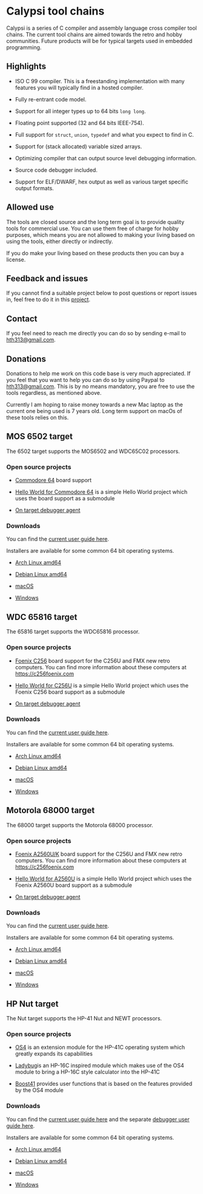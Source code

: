 # Calypsi tool chains

Calypsi is a series of C compiler and assembly language cross compiler
tool chains. The current tool chains are aimed towards the
retro and hobby communities. Future products will be for typical
targets used in embedded programming.

## Highlights

* ISO C 99 compiler. This is a freestanding
  implementation with many features you will typically find in a
  hosted compiler.

* Fully re-entrant code model.

* Support for all integer types up to 64 bits `long long`.

* Floating point supported (32 and 64 bits IEEE-754).

* Full support for `struct`, `union`, `typedef` and what you
  expect to find in C.

* Support for (stack allocated) variable sized arrays.

* Optimizing compiler that can output source level debugging
  information.

* Source code debugger included.

* Support for ELF/DWARF, hex output as well as various target specific
  output formats.

## Allowed use

The tools are closed source and the long term goal is to provide
quality tools for commercial use. You can use them free of charge for
hobby purposes, which means you are not allowed to making your living
based on using the tools, either directly or indirectly.

If you do make your living based on these products then you can buy a
license.

## Feedback and issues

If you cannot find a suitable project below to post questions or
report issues in, feel free to do it in this
[project](https://github.com/hth313/Calypsi-tool-chains).

## Contact

If you feel need to reach me directly you can do so by sending
e-mail to hth313@gmail.com.

## Donations

Donations to help me work on this code base is very much appreciated.
If you feel that you want to help you can do so by using Paypal to
hth313@gmail.com. This is by no means mandatory, you are free to use
the tools regardless, as mentioned above.

Currently I am hoping to raise money towards a new Mac laptop as the
current one being used is 7 years old. Long term support on macOs of
these tools relies on this.

## MOS 6502 target

The 6502 target supports the MOS6502 and WDC65C02 processors.

### Open source projects

* [Commodore 64](https://github.com/hth313/Calypsi-6502-Commodore) board support

* [Hello World for Commodore 64](https://github.com/hth313/Calypsi-6502-hello-world)
  is a simple Hello World project which uses the board support as a submodule

* [On target debugger agent](https://github.com/hth313/Calypsi-remote-debug)

### Downloads

You can find the [current user guide here](https://tinyurl.com/28wpxn88).

Installers are available for some common 64 bit operating systems.

* [Arch Linux amd64](https://tinyurl.com/2xesvt5p)

* [Debian Linux amd64](https://tinyurl.com/e2auuf8f)

* [macOS](https://tinyurl.com/am72pz5j)

* [Windows](https://tinyurl.com/jjt2ysjx)


## WDC 65816 target

The 65816 target supports the WDC65816 processor.

### Open source projects

* [Foenix C256](https://github.com/hth313/Calypsi-65816-Foenix) board support
  for the C256U and FMX new retro computers. You can find more information
  about these computers at https://c256foenix.com

* [Hello World for C256U](https://github.com/hth313/Calypsi-65816-hello-world)
  is a simple Hello World project which uses the Foenix C256 board
  support as a submodule

* [On target debugger agent](https://github.com/hth313/Calypsi-remote-debug)

### Downloads

You can find the [current user guide here](https://tinyurl.com/5n98f4r2).

Installers are available for some common 64 bit operating systems.

* [Arch Linux amd64](https://tinyurl.com/5n88wfn6)

* [Debian Linux amd64](https://tinyurl.com/2p8av29n)

* [macOS](https://tinyurl.com/mwt3dxzc)

* [Windows](https://tinyurl.com/2p98hnum)

## Motorola 68000 target

The 68000 target supports the Motorola 68000 processor.

### Open source projects

* [Foenix A2560U/K](https://github.com/hth313/Calypsi-m68k-Foenix) board support
  for the C256U and FMX new retro computers. You can find more information
  about these computers at https://c256foenix.com

* [Hello World for A2560U](https://github.com/hth313/Calypsi-m68k-hello-world)
  is a simple Hello World project which uses the Foenix A2560U board
  support as a submodule

* [On target debugger agent](https://github.com/hth313/Calypsi-remote-debug)

### Downloads

You can find the [current user guide here](https://tinyurl.com/bde4uspb).

Installers are available for some common 64 bit operating systems.

* [Arch Linux amd64](https://tinyurl.com/b3ear55p)

* [Debian Linux amd64](https://tinyurl.com/yrrrrp3f)

* [macOS](https://tinyurl.com/3v9jjktc)

* [Windows](https://tinyurl.com/3kfbxx5v)

## HP Nut target

The Nut target supports the HP-41 Nut and NEWT processors.

### Open source projects

* [OS4](https://github.com/hth313/OS4) is an extension module for the
  HP-41C operating system which greatly expands its capabilities

* [Ladybug](https://github.com/hth313/ladybug)is an HP-16C inspired
  module which makes use of the OS4 module to bring a HP-16C style
  calculator into the HP-41C

* [Boost41](https://github.com/hth313/boost41) provides user functions
  that is based on the features provided by the OS4 module

### Downloads

You can find the [current user guide here](https://tinyurl.com/4bfck4u9)
and the separate [debugger user guide here](https://tinyurl.com/2p82yjjt]).

Installers are available for some common 64 bit operating systems.

* [Arch Linux amd64](https://tinyurl.com/ycks3unh)

* [Debian Linux amd64](https://tinyurl.com/2p8294ct)

* [macOS](https://tinyurl.com/4xb5eprb)

* [Windows](https://tinyurl.com/3v4nn34m)
